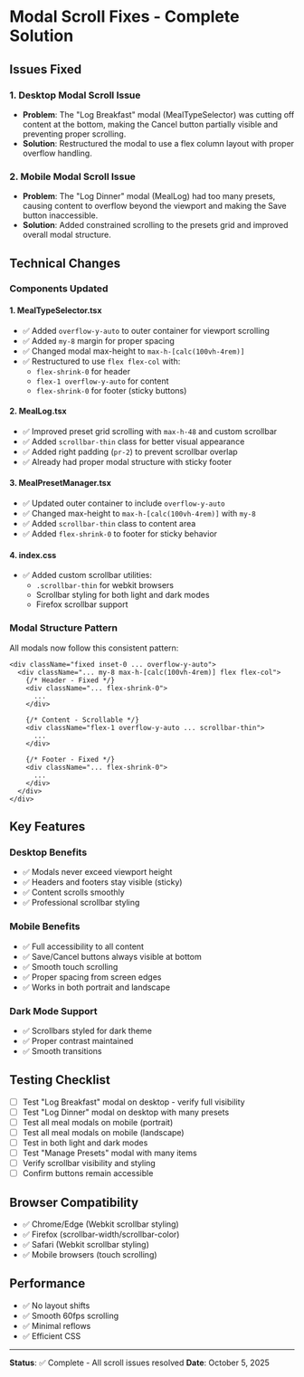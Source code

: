 # Modal Scroll Fixes - Complete Solution

## Issues Fixed

### 1. **Desktop Modal Scroll Issue**
- **Problem**: The "Log Breakfast" modal (MealTypeSelector) was cutting off content at the bottom, making the Cancel button partially visible and preventing proper scrolling.
- **Solution**: Restructured the modal to use a flex column layout with proper overflow handling.

### 2. **Mobile Modal Scroll Issue**
- **Problem**: The "Log Dinner" modal (MealLog) had too many presets, causing content to overflow beyond the viewport and making the Save button inaccessible.
- **Solution**: Added constrained scrolling to the presets grid and improved overall modal structure.

## Technical Changes

### Components Updated

#### 1. **MealTypeSelector.tsx**
- ✅ Added `overflow-y-auto` to outer container for viewport scrolling
- ✅ Added `my-8` margin for proper spacing
- ✅ Changed modal max-height to `max-h-[calc(100vh-4rem)]`
- ✅ Restructured to use `flex flex-col` with:
  - `flex-shrink-0` for header
  - `flex-1 overflow-y-auto` for content
  - `flex-shrink-0` for footer (sticky buttons)

#### 2. **MealLog.tsx**
- ✅ Improved preset grid scrolling with `max-h-48` and custom scrollbar
- ✅ Added `scrollbar-thin` class for better visual appearance
- ✅ Added right padding (`pr-2`) to prevent scrollbar overlap
- ✅ Already had proper modal structure with sticky footer

#### 3. **MealPresetManager.tsx**
- ✅ Updated outer container to include `overflow-y-auto`
- ✅ Changed max-height to `max-h-[calc(100vh-4rem)]` with `my-8`
- ✅ Added `scrollbar-thin` class to content area
- ✅ Added `flex-shrink-0` to footer for sticky behavior

#### 4. **index.css**
- ✅ Added custom scrollbar utilities:
  - `.scrollbar-thin` for webkit browsers
  - Scrollbar styling for both light and dark modes
  - Firefox scrollbar support

### Modal Structure Pattern

All modals now follow this consistent pattern:

```tsx
<div className="fixed inset-0 ... overflow-y-auto">
  <div className="... my-8 max-h-[calc(100vh-4rem)] flex flex-col">
    {/* Header - Fixed */}
    <div className="... flex-shrink-0">
      ...
    </div>
    
    {/* Content - Scrollable */}
    <div className="flex-1 overflow-y-auto ... scrollbar-thin">
      ...
    </div>
    
    {/* Footer - Fixed */}
    <div className="... flex-shrink-0">
      ...
    </div>
  </div>
</div>
```

## Key Features

### Desktop Benefits
- ✅ Modals never exceed viewport height
- ✅ Headers and footers stay visible (sticky)
- ✅ Content scrolls smoothly
- ✅ Professional scrollbar styling

### Mobile Benefits
- ✅ Full accessibility to all content
- ✅ Save/Cancel buttons always visible at bottom
- ✅ Smooth touch scrolling
- ✅ Proper spacing from screen edges
- ✅ Works in both portrait and landscape

### Dark Mode Support
- ✅ Scrollbars styled for dark theme
- ✅ Proper contrast maintained
- ✅ Smooth transitions

## Testing Checklist

- [ ] Test "Log Breakfast" modal on desktop - verify full visibility
- [ ] Test "Log Dinner" modal on desktop with many presets
- [ ] Test all meal modals on mobile (portrait)
- [ ] Test all meal modals on mobile (landscape)
- [ ] Test in both light and dark modes
- [ ] Test "Manage Presets" modal with many items
- [ ] Verify scrollbar visibility and styling
- [ ] Confirm buttons remain accessible

## Browser Compatibility

- ✅ Chrome/Edge (Webkit scrollbar styling)
- ✅ Firefox (scrollbar-width/scrollbar-color)
- ✅ Safari (Webkit scrollbar styling)
- ✅ Mobile browsers (touch scrolling)

## Performance

- ✅ No layout shifts
- ✅ Smooth 60fps scrolling
- ✅ Minimal reflows
- ✅ Efficient CSS

---

**Status**: ✅ Complete - All scroll issues resolved
**Date**: October 5, 2025
